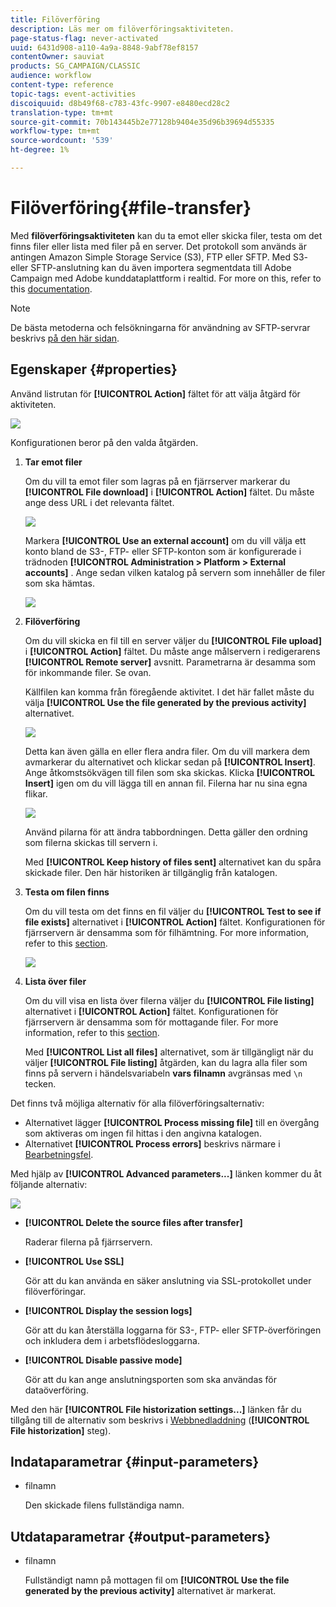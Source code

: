 ```yaml
---
title: Filöverföring
description: Läs mer om filöverföringsaktiviteten.
page-status-flag: never-activated
uuid: 6431d908-a110-4a9a-8848-9abf78ef8157
contentOwner: sauviat
products: SG_CAMPAIGN/CLASSIC
audience: workflow
content-type: reference
topic-tags: event-activities
discoiquuid: d8b49f68-c783-43fc-9907-e8480ecd28c2
translation-type: tm+mt
source-git-commit: 70b143445b2e77128b9404e35d96b39694d55335
workflow-type: tm+mt
source-wordcount: '539'
ht-degree: 1%

---
```



# Filöverföring{#file-transfer}

Med **filöverföringsaktiviteten** kan du ta emot eller skicka filer, testa om det finns filer eller lista med filer på en server. Det protokoll som används är antingen Amazon Simple Storage Service (S3), FTP eller SFTP.
Med S3- eller SFTP-anslutning kan du även importera segmentdata till Adobe Campaign med Adobe kunddataplattform i realtid. For more on this, refer to this [documentation](https://docs.adobe.com/content/help/en/experience-platform/rtcdp/destinations/destinations-cat/adobe-destinations/adobe-campaign-destination.html).

>[!NOTE]
>
>De bästa metoderna och felsökningarna för användning av SFTP-servrar beskrivs [på den här sidan](../../platform/using/sftp-server-usage.md).

## Egenskaper {#properties}

Använd listrutan för **[!UICONTROL Action]** fältet för att välja åtgärd för aktiviteten.

![](assets/file_transfert_action.png)

Konfigurationen beror på den valda åtgärden.

1. **Tar emot filer**

   Om du vill ta emot filer som lagras på en fjärrserver markerar du **[!UICONTROL File download]** i **[!UICONTROL Action]** fältet. Du måste ange dess URL i det relevanta fältet.

   ![](assets/file_transfert_edit.png)

   Markera **[!UICONTROL Use an external account]** om du vill välja ett konto bland de S3-, FTP- eller SFTP-konton som är konfigurerade i trädnoden **[!UICONTROL Administration > Platform > External accounts]** . Ange sedan vilken katalog på servern som innehåller de filer som ska hämtas.

   ![](assets/file_transfert_edit_external.png)

1. **Filöverföring**

   Om du vill skicka en fil till en server väljer du **[!UICONTROL File upload]** i **[!UICONTROL Action]** fältet. Du måste ange målservern i redigerarens **[!UICONTROL Remote server]** avsnitt. Parametrarna är desamma som för inkommande filer. Se ovan.

   Källfilen kan komma från föregående aktivitet. I det här fallet måste du välja **[!UICONTROL Use the file generated by the previous activity]** alternativet.

   ![](assets/file_transfert_edit_send.png)

   Detta kan även gälla en eller flera andra filer. Om du vill markera dem avmarkerar du alternativet och klickar sedan på **[!UICONTROL Insert]**. Ange åtkomstsökvägen till filen som ska skickas. Klicka **[!UICONTROL Insert]** igen om du vill lägga till en annan fil. Filerna har nu sina egna flikar.

   ![](assets/file_transfert_source.png)

   Använd pilarna för att ändra tabbordningen. Detta gäller den ordning som filerna skickas till servern i.

   Med **[!UICONTROL Keep history of files sent]** alternativet kan du spåra skickade filer. Den här historiken är tillgänglig från katalogen.

1. **Testa om filen finns**

   Om du vill testa om det finns en fil väljer du **[!UICONTROL Test to see if file exists]** alternativet i **[!UICONTROL Action]** fältet. Konfigurationen för fjärrservern är densamma som för filhämtning. For more information, refer to this [section](#properties).

   ![](assets/file_transfert_edit_test.png)

1. **Lista över filer**

   Om du vill visa en lista över filerna väljer du **[!UICONTROL File listing]** alternativet i **[!UICONTROL Action]** fältet. Konfigurationen för fjärrservern är densamma som för mottagande filer. For more information, refer to this [section](#properties).

   Med **[!UICONTROL List all files]** alternativet, som är tillgängligt när du väljer **[!UICONTROL File listing]** åtgärden, kan du lagra alla filer som finns på servern i händelsvariabeln **vars filnamn** avgränsas med `\n` tecken.

Det finns två möjliga alternativ för alla filöverföringsalternativ:

* Alternativet lägger **[!UICONTROL Process missing file]** till en övergång som aktiveras om ingen fil hittas i den angivna katalogen.
* Alternativet **[!UICONTROL Process errors]** beskrivs närmare i [Bearbetningsfel](../../workflow/using/monitoring-workflow-execution.md#processing-errors).

Med hjälp av **[!UICONTROL Advanced parameters...]** länken kommer du åt följande alternativ:

![](assets/file_transfert_advanced.png)

* **[!UICONTROL Delete the source files after transfer]**

   Raderar filerna på fjärrservern.

* **[!UICONTROL Use SSL]**

   Gör att du kan använda en säker anslutning via SSL-protokollet under filöverföringar.

* **[!UICONTROL Display the session logs]**

   Gör att du kan återställa loggarna för S3-, FTP- eller SFTP-överföringen och inkludera dem i arbetsflödesloggarna.

* **[!UICONTROL Disable passive mode]**

   Gör att du kan ange anslutningsporten som ska användas för dataöverföring.

Med den här **[!UICONTROL File historization settings...]** länken får du tillgång till de alternativ som beskrivs i [Webbnedladdning](../../workflow/using/web-download.md) (**[!UICONTROL File historization]** steg).

## Indataparametrar {#input-parameters}

* filnamn

   Den skickade filens fullständiga namn.

## Utdataparametrar {#output-parameters}

* filnamn

   Fullständigt namn på mottagen fil om **[!UICONTROL Use the file generated by the previous activity]** alternativet är markerat.
